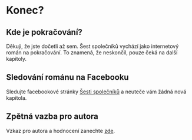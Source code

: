 # Konec?

## Kde je pokračování?

Děkuji, že jste dočetli až sem. Šest společníků vychází jako internetový román na pokračování. To znamená, že neskončil, pouze čeká na další kapitoly.

## Sledování románu na Facebooku

Sledujte facebookové stránky [Šesti společníků](https://www.facebook.com/sest.spolecniku) a neuteče vám žádná nová kapitola.


## Zpětná vazba pro autora

Vzkaz pro autora a hodnocení zanechte [zde](https://forms.office.com/r/v8wsfgX275).







